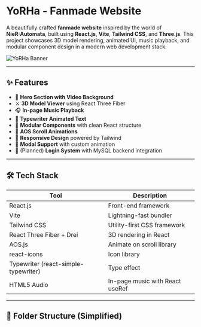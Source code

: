 # YoRHa - Fanmade Website

A beautifully crafted **fanmade website** inspired by the world of **NieR:Automata**, built using **React.js**, **Vite**, **Tailwind CSS**, and **Three.js**. This project showcases 3D model rendering, animated UI, music playback, and modular component design in a modern web development stack.

![YoRHa Banner](./assets/yorha-banner.png) <!-- Optional: replace with your actual image path -->

---

## ✨ Features

- 🌌 **Hero Section with Video Background**
- ⚔️ **3D Model Viewer** using React Three Fiber
- 🎧 **In-page Music Playback**
- 📜 **Typewriter Animated Text**
- 🧠 **Modular Components** with clean React structure
- 💨 **AOS Scroll Animations**
- 📱 **Responsive Design** powered by Tailwind
- 🧪 **Modal Support** with custom animation
- 🔐 (Planned) **Login System** with MySQL backend integration

---

## 🛠️ Tech Stack

| Tool          | Description                       |
|---------------|-----------------------------------|
| React.js      | Front-end framework               |
| Vite          | Lightning-fast bundler            |
| Tailwind CSS  | Utility-first CSS framework       |
| React Three Fiber + Drei | 3D rendering in React  |
| AOS.js        | Animate on scroll library         |
| react-icons   | Icon library                      |
| Typewriter (react-simple-typewriter) | Type effect |
| HTML5 Audio   | In-page music with React useRef   |

---

## 📁 Folder Structure (Simplified)

